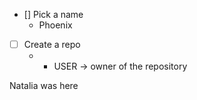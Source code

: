- [] Pick a name
	- Phoenix 
- [ ] Create a repo
	- * USER -> owner of the repository

Natalia was here
